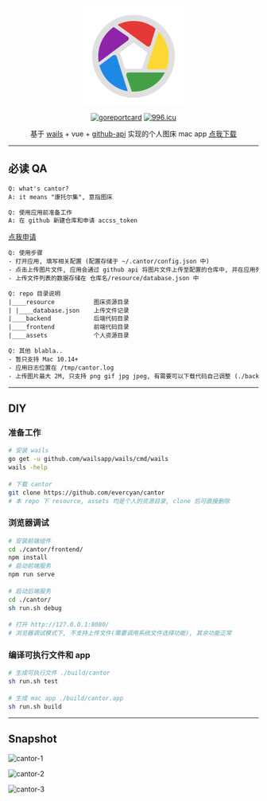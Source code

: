 <div align="center">
<img src="./appicon.png" width="200" alt="cantor" align=center />


[![goreportcard](https://goreportcard.com/badge/github.com/evercyan/cantor)](https://goreportcard.com/report/github.com/evercyan/cantor)
[![996.icu](https://img.shields.io/badge/link-996.icu-red.svg)](https://996.icu)

基于 [wails](https://github.com/wailsapp/wails) + vue + [github-api](https://docs.github.com/cn/rest/reference/repos#contents) 实现的个人图床 mac app [点我下载](https://github.com/evercyan/cantor/releases/download/v0.0.3/cantor-v0.0.3.tar.gz)
</div>

---

## 必读 QA

```txt
Q: what's cantor?
A: it means "康托尔集", 意指图床
```

```txt
Q: 使用应用前准备工作
A: 在 github 新建仓库和申请 accss_token
```

[点我申请](https://github.com/settings/tokens)

```txt
Q: 使用步骤
- 打开应用, 填写相关配置 (配置存储于 ~/.cantor/config.json 中)
- 点击上传图片文件, 应用会通过 github api 将图片文件上传至配置的仓库中, 并在应用列表中显示, 可直接打开链接复用
- 上传文件列表的数据存储在 仓库名/resource/database.json 中
```

```txt
Q: repo 目录说明
|____resource           图床资源目录
| |____database.json    上传文件记录
|____backend            后端代码目录  
|____frontend           前端代码目录
|____assets             个人资源目录
```

```txt
Q: 其他 blabla..
- 暂只支持 Mac 10.14+
- 应用日志位置在 /tmp/cantor.log
- 上传图片最大 2M, 只支持 png gif jpg jpeg, 有需要可以下载代码自己调整 (./backend/app.go)
```

---

## DIY

### 准备工作

```sh
# 安装 wails
go get -u github.com/wailsapp/wails/cmd/wails
wails -help

# 下载 cantor
git clone https://github.com/evercyan/cantor
# 本 repo 下 resource, assets 均是个人的资源目录, clone 后可直接删除
```

### 浏览器调试

```sh
# 安装前端组件
cd ./cantor/frontend/
npm install
# 启动前端服务
npm run serve

# 启动后端服务
cd ./cantor/
sh run.sh debug

# 打开 http://127.0.0.1:8080/
# 浏览器调试模式下, 不支持上传文件(需要调用系统文件选择功能), 其余功能正常
```

### 编译可执行文件和 app

```sh
# 生成可执行文件 ./build/cantor
sh run.sh test

# 生成 mac app ./build/cantor.app
sh run.sh build
```

---

## Snapshot

![cantor-1](https://raw.githubusercontent.com/evercyan/cantor/master/resource/05/056c664b8e2e3e0aab59d628daf387e4.png)

![cantor-2](https://raw.githubusercontent.com/evercyan/cantor/master/resource/8d/8d780f58628132e3192a92cd41d8aded.png)

![cantor-3](https://raw.githubusercontent.com/evercyan/cantor/master/resource/40/4012c0f7b373896f3781e03336e719ac.png)
